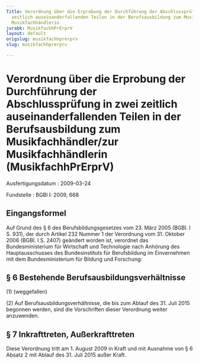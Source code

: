 ```yaml
---
Title: Verordnung über die Erprobung der Durchführung der Abschlussprüfung in zwei
  zeitlich auseinanderfallenden Teilen in der Berufsausbildung zum Musikfachhändler/zur
  Musikfachhändlerin
jurabk: MusikfachhPrErprV
layout: default
origslug: musikfachhprerprv
slug: musikfachhprerprv

---
```


# Verordnung über die Erprobung der Durchführung der Abschlussprüfung in zwei zeitlich auseinanderfallenden Teilen in der Berufsausbildung zum Musikfachhändler/zur Musikfachhändlerin (MusikfachhPrErprV)

Ausfertigungsdatum
:   2009-03-24

Fundstelle
:   BGBl I: 2009, 668


## Eingangsformel

Auf Grund des § 6 des Berufsbildungsgesetzes vom 23. März 2005 (BGBl.
I S. 931), der durch Artikel 232 Nummer 1 der Verordnung vom 31.
Oktober 2006 (BGBl. I S. 2407) geändert worden ist, verordnet das
Bundesministerium für Wirtschaft und Technologie nach Anhörung des
Hauptausschusses des Bundesinstituts für Berufsbildung im Einvernehmen
mit dem Bundesministerium für Bildung und Forschung:


## § 6 Bestehende Berufsausbildungsverhältnisse

(1) (weggefallen)

(2) Auf Berufsausbildungsverhältnisse, die bis zum Ablauf des 31. Juli
2015 begonnen werden, sind die Vorschriften dieser Verordnung weiter
anzuwenden.


## § 7 Inkrafttreten, Außerkrafttreten

Diese Verordnung tritt am 1. August 2009 in Kraft und mit Ausnahme von
§ 6 Absatz 2 mit Ablauf des 31. Juli 2015 außer Kraft.

